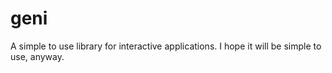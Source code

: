 # geni
A simple to use library for interactive applications. I hope it will be simple to use, anyway.
